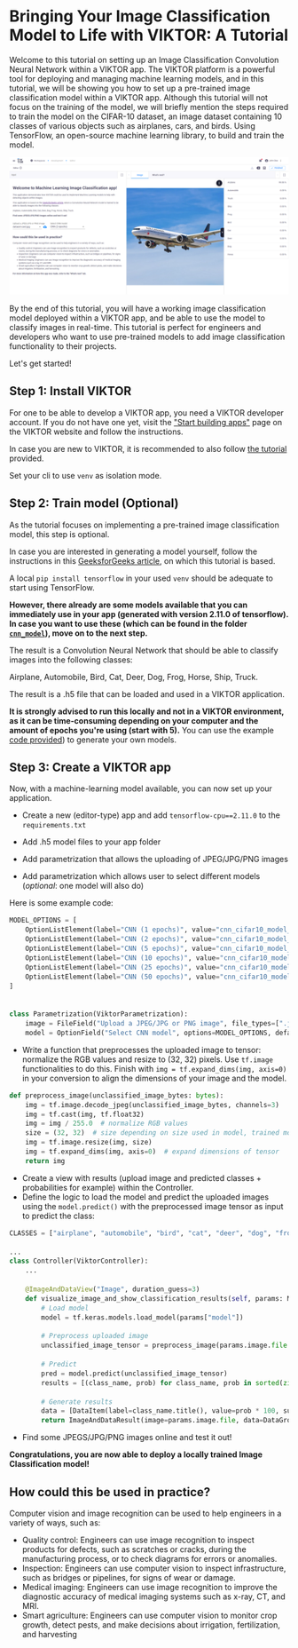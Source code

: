 # Bringing Your Image Classification Model to Life with VIKTOR: A Tutorial

Welcome to this tutorial on setting up an Image Classification Convolution Neural Network within a VIKTOR app. 
The VIKTOR platform is a powerful tool for deploying and managing machine learning models, and in this tutorial, 
we will be showing you how to set up a pre-trained image classification model within a VIKTOR app. Although this 
tutorial will not focus on the training of the model, we will briefly mention the steps required to train the model 
on the CIFAR-10 dataset, an image dataset containing 10 classes of various objects such as airplanes, cars, 
and birds. Using TensorFlow, an open-source machine learning library, to build and train the model.

![Preview of app](./resources/cover_image.png)

By the end of this tutorial, you will have a working image classification model deployed within a VIKTOR app, 
and be able to use the model to classify images in real-time. This tutorial is perfect for engineers and developers 
who want to use pre-trained models to add image classification functionality to their projects.

Let's get started!

## Step 1: Install VIKTOR
For one to be able to develop a VIKTOR app, you need a VIKTOR developer account. If you do not have one yet, visit the 
["Start building apps"](https://www.viktor.ai/start-building-apps) page on the VIKTOR website and follow the 
instructions.

In case you are new to VIKTOR, it is recommended to also follow [the tutorial](https://docs.viktor.ai/docs/getting-started/create-first-app) 
provided.

Set your cli to use `venv` as isolation mode.

## Step 2: Train model (Optional)
As the tutorial focuses on implementing a pre-trained image classification model, this step is optional.

In case you are interested in generating a model yourself, follow the instructions in this 
[GeeksforGeeks article](https://www.geeksforgeeks.org/cifar-10-image-classification-in-tensorflow/), on which this 
tutorial is based.

A local `pip install tensorflow` in your used `venv` should be adequate to start using TensorFlow.

**However, there already are some models available that you can immediately use in your app (generated with version 2.11.0 of tensorflow).
In case you want to use these (which can be found in the folder [`cnn_model`](./cnn_model/)), move on to the next step.**

The result is a Convolution Neural Network that should be able to classify images into the following classes:

Airplane, Automobile, Bird, Cat, Deer, Dog, Frog, Horse, Ship, Truck.

The result is a .h5 file that can be loaded and used in a VIKTOR application.

**It is strongly advised to run this locally and not in a VIKTOR environment, as it can be time-consuming depending 
on your computer and the amount of epochs you're using (start with 5).**
You can use the example [code provided](./cnn_model/cnn_cifar10_example.py)) to generate your own models.

## Step 3: Create a VIKTOR app
Now, with a machine-learning model available, you can now set up your application.

- Create a new (editor-type) app and add `tensorflow-cpu==2.11.0` to the `requirements.txt`
- Add .h5 model files to your app folder


- Add parametrization that allows the uploading of JPEG/JPG/PNG images
- Add parametrization which allows user to select different models (_optional_: one model will also do)

Here is some example code:

```python
MODEL_OPTIONS = [
    OptionListElement(label="CNN (1 epochs)", value="cnn_cifar10_model_1_epochs.h5"),
    OptionListElement(label="CNN (2 epochs)", value="cnn_cifar10_model_2_epochs.h5"),
    OptionListElement(label="CNN (5 epochs)", value="cnn_cifar10_model_5_epochs.h5"),
    OptionListElement(label="CNN (10 epochs)", value="cnn_cifar10_model_10_epochs.h5"),
    OptionListElement(label="CNN (25 epochs)", value="cnn_cifar10_model_25_epochs.h5"),
    OptionListElement(label="CNN (50 epochs)", value="cnn_cifar10_model_50_epochs.h5"),
]


class Parametrization(ViktorParametrization):
    image = FileField("Upload a JPEG/JPG or PNG image", file_types=[".jpeg", ".jpg", ".png"])
    model = OptionField("Select CNN model", options=MODEL_OPTIONS, default=MODEL_OPTIONS[-1].value)
```


- Write a function that preprocesses the uploaded image to tensor: normalize the RGB values and resize to (32, 32) pixels. 
Use `tf.image` functionalities to do this. Finish with `img = tf.expand_dims(img, axis=0)` in your conversion to align the dimensions of your image and the model.
```python
def preprocess_image(unclassified_image_bytes: bytes):
    img = tf.image.decode_jpeg(unclassified_image_bytes, channels=3)
    img = tf.cast(img, tf.float32)
    img = img / 255.0  # normalize RGB values
    size = (32, 32)  # size depending on size used in model, trained model is 32 x 32 pixels
    img = tf.image.resize(img, size)
    img = tf.expand_dims(img, axis=0)  # expand dimensions of tensor
    return img
```


- Create a view with results (upload image and predicted classes + probabilities for example) within the Controller. 
- Define the logic to load the model and predict the uploaded images using the `model.predict()` with the preprocessed 
image tensor as input to predict the class:
```python
CLASSES = ["airplane", "automobile", "bird", "cat", "deer", "dog", "frog", "horse", "ship", "truck"]

...
class Controller(ViktorController):
    ...

    @ImageAndDataView("Image", duration_guess=3)
    def visualize_image_and_show_classification_results(self, params: Munch, **kwargs) -> ImageAndDataResult:
        # Load model
        model = tf.keras.models.load_model(params["model"])
    
        # Preprocess uploaded image
        unclassified_image_tensor = preprocess_image(params.image.file.getvalue_binary())
    
        # Predict
        pred = model.predict(unclassified_image_tensor)
        results = [(class_name, prob) for class_name, prob in sorted(zip(CLASSES, pred.tolist()[0]), key=lambda x: x[1], reverse=True)]
    
        # Generate results
        data = [DataItem(label=class_name.title(), value=prob * 100, suffix="%", number_of_decimals=2) for class_name, prob in results]
        return ImageAndDataResult(image=params.image.file, data=DataGroup(*data))
```
- Find some JPEGS/JPG/PNG images online and test it out!



**Congratulations, you are now able to deploy a locally trained Image Classification model!**

## How could this be used in practice?
Computer vision and image recognition can be used to help engineers in a variety of ways, such as:
- Quality control: Engineers can use image recognition to inspect products for defects, such as scratches or cracks, 
during the manufacturing process, or to check diagrams for errors or anomalies.
- Inspection: Engineers can use computer vision to inspect infrastructure, such as bridges or pipelines, for signs of 
wear or damage.
- Medical imaging: Engineers can use image recognition to improve the diagnostic accuracy of medical imaging systems 
such as x-ray, CT, and MRI.
- Smart agriculture: Engineers can use computer vision to monitor crop growth, detect pests, and make decisions about 
irrigation, fertilization, and harvesting
